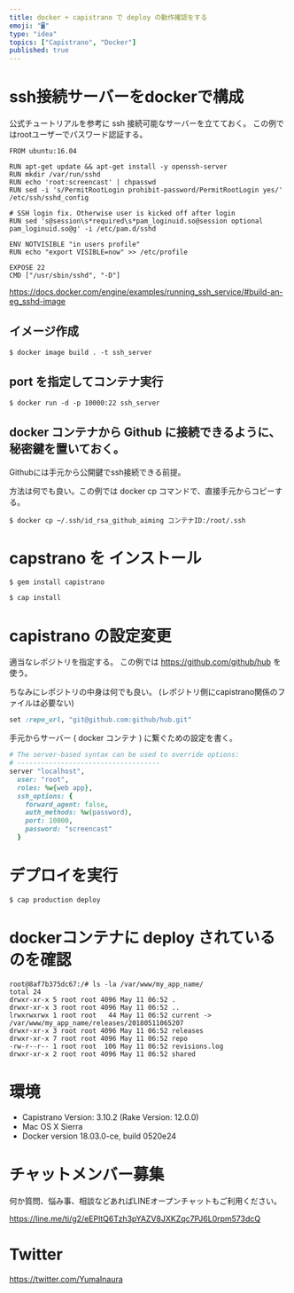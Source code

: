 ```yaml
---
title: docker + capistrano で deploy の動作確認をする
emoji: "🖥"
type: "idea"
topics: ["Capistrano", "Docker"]
published: true
---
```



# ssh接続サーバーをdockerで構成

公式チュートリアルを参考に ssh 接続可能なサーバーを立てておく。
この例ではrootユーザーでパスワード認証する。


```:Dockerfile
FROM ubuntu:16.04

RUN apt-get update && apt-get install -y openssh-server
RUN mkdir /var/run/sshd
RUN echo 'root:screencast' | chpasswd
RUN sed -i 's/PermitRootLogin prohibit-password/PermitRootLogin yes/' /etc/ssh/sshd_config

# SSH login fix. Otherwise user is kicked off after login
RUN sed 's@session\s*required\s*pam_loginuid.so@session optional pam_loginuid.so@g' -i /etc/pam.d/sshd

ENV NOTVISIBLE "in users profile"
RUN echo "export VISIBLE=now" >> /etc/profile

EXPOSE 22
CMD ["/usr/sbin/sshd", "-D"]
```

https://docs.docker.com/engine/examples/running_ssh_service/#build-an-eg_sshd-image

## イメージ作成

```
$ docker image build . -t ssh_server
```

## port を指定してコンテナ実行

```
$ docker run -d -p 10000:22 ssh_server
```

## docker コンテナから Github に接続できるように、秘密鍵を置いておく。

Githubには手元から公開鍵でssh接続できる前提。

方法は何でも良い。この例では docker cp コマンドで、直接手元からコピーする。

```
$ docker cp ~/.ssh/id_rsa_github_aiming コンテナID:/root/.ssh
```

# capstrano を インストール

```
$ gem install capistrano
```

```
$ cap install
```

# capistrano の設定変更

適当なレポジトリを指定する。
この例では https://github.com/github/hub を使う。

ちなみにレポジトリの中身は何でも良い。
(レポジトリ側にcapistrano関係のファイルは必要ない)


```deploy.rb
set :repo_url, "git@github.com:github/hub.git"
```

手元からサーバー ( docker コンテナ ) に繋ぐための設定を書く。

```deploy/production.rb
# The server-based syntax can be used to override options:
# ------------------------------------
server "localhost",
  user: "root",
  roles: %w{web app},
  ssh_options: {
    forward_agent: false,
    auth_methods: %w(password),
    port: 10000,
    password: "screencast"
  }
```

# デプロイを実行

```
$ cap production deploy
```


# dockerコンテナに deploy されているのを確認

```
root@8af7b375dc67:/# ls -la /var/www/my_app_name/
total 24
drwxr-xr-x 5 root root 4096 May 11 06:52 .
drwxr-xr-x 3 root root 4096 May 11 06:52 ..
lrwxrwxrwx 1 root root   44 May 11 06:52 current -> /var/www/my_app_name/releases/20180511065207
drwxr-xr-x 3 root root 4096 May 11 06:52 releases
drwxr-xr-x 7 root root 4096 May 11 06:52 repo
-rw-r--r-- 1 root root  106 May 11 06:52 revisions.log
drwxr-xr-x 2 root root 4096 May 11 06:52 shared
```

# 環境

- Capistrano Version: 3.10.2 (Rake Version: 12.0.0)
- Mac OS X Sierra
- Docker version 18.03.0-ce, build 0520e24








<!-- Update From Qiita API -->

# チャットメンバー募集


何か質問、悩み事、相談などあればLINEオープンチャットもご利用ください。

https://line.me/ti/g2/eEPltQ6Tzh3pYAZV8JXKZqc7PJ6L0rpm573dcQ





# Twitter


https://twitter.com/YumaInaura


<!-- Update From Qiita API -->


